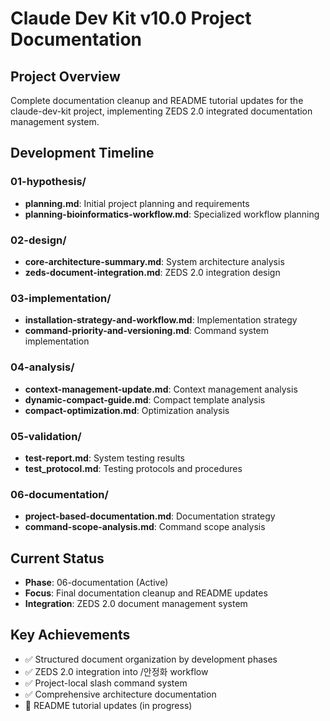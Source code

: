 # Claude Dev Kit v10.0 Project Documentation

## Project Overview
Complete documentation cleanup and README tutorial updates for the claude-dev-kit project, implementing ZEDS 2.0 integrated documentation management system.

## Development Timeline

### 01-hypothesis/ 
- **planning.md**: Initial project planning and requirements
- **planning-bioinformatics-workflow.md**: Specialized workflow planning

### 02-design/
- **core-architecture-summary.md**: System architecture analysis
- **zeds-document-integration.md**: ZEDS 2.0 integration design

### 03-implementation/
- **installation-strategy-and-workflow.md**: Implementation strategy
- **command-priority-and-versioning.md**: Command system implementation

### 04-analysis/
- **context-management-update.md**: Context management analysis
- **dynamic-compact-guide.md**: Compact template analysis  
- **compact-optimization.md**: Optimization analysis

### 05-validation/
- **test-report.md**: System testing results
- **test_protocol.md**: Testing protocols and procedures

### 06-documentation/
- **project-based-documentation.md**: Documentation strategy
- **command-scope-analysis.md**: Command scope analysis

## Current Status
- **Phase**: 06-documentation (Active)
- **Focus**: Final documentation cleanup and README updates
- **Integration**: ZEDS 2.0 document management system

## Key Achievements
- ✅ Structured document organization by development phases
- ✅ ZEDS 2.0 integration into /안정화 workflow  
- ✅ Project-local slash command system
- ✅ Comprehensive architecture documentation
- 🔄 README tutorial updates (in progress)